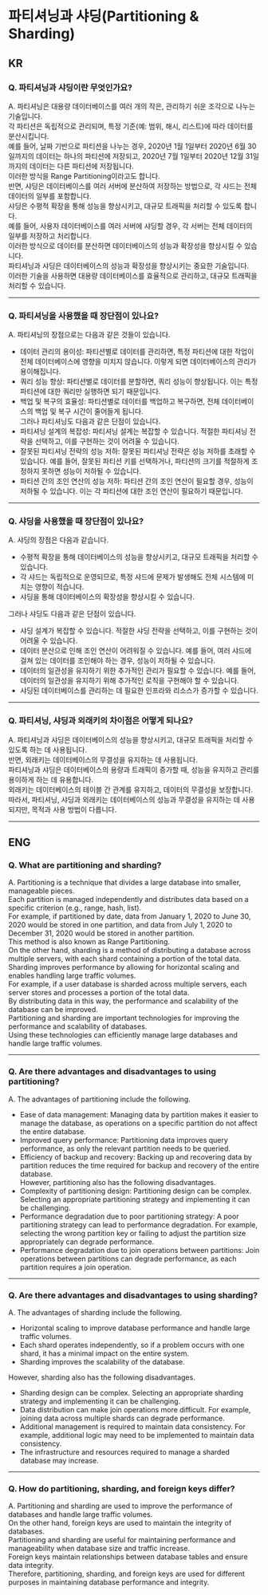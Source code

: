 # 파티셔닝과 샤딩(Partitioning & Sharding)

## KR

### Q. 파티셔닝과 샤딩이란 무엇인가요?

A. 파티셔닝은 대용량 데이터베이스를 여러 개의 작은, 관리하기 쉬운 조각으로 나누는 기술입니다.\
각 파티션은 독립적으로 관리되며, 특정 기준(예: 범위, 해시, 리스트)에 따라 데이터를 분산시킵니다.\
예를 들어, 날짜 기반으로 파티션을 나누는 경우, 2020년 1월 1일부터 2020년 6월 30일까지의 데이터는 하나의 파티션에 저장되고, 2020년 7월 1일부터 2020년 12월 31일까지의 데이터는 다른 파티션에 저장됩니다.\
이러한 방식을 Range Partitioning이라고도 합니다.\
반면, 샤딩은 데이터베이스를 여러 서버에 분산하여 저장하는 방법으로, 각 샤드는 전체 데이터의 일부를 포함합니다.\
샤딩은 수평적 확장을 통해 성능을 향상시키고, 대규모 트래픽을 처리할 수 있도록 합니다.\
예를 들어, 사용자 데이터베이스를 여러 서버에 샤딩할 경우, 각 서버는 전체 데이터의 일부를 저장하고 처리합니다.\
이러한 방식으로 데이터를 분산하면 데이터베이스의 성능과 확장성을 향상시킬 수 있습니다.\
파티셔닝과 샤딩은 데이터베이스의 성능과 확장성을 향상시키는 중요한 기술입니다.\
이러한 기술을 사용하면 대용량 데이터베이스를 효율적으로 관리하고, 대규모 트래픽을 처리할 수 있습니다.

***

### Q. 파티셔닝을 사용했을 때 장단점이 있나요?

A. 파티셔닝의 장점으로는 다음과 같은 것들이 있습니다.

* 데이터 관리의 용이성: 파티션별로 데이터를 관리하면, 특정 파티션에 대한 작업이 전체 데이터베이스에 영향을 미치지 않습니다. 이렇게 되면 데이터베이스의 관리가 용이해집니다.
* 쿼리 성능 향상: 파티션별로 데이터를 분할하면, 쿼리 성능이 향상됩니다. 이는 특정 파티션에 대한 쿼리만 실행하면 되기 때문입니다.
* 백업 및 복구의 효율성: 파티션별로 데이터를 백업하고 복구하면, 전체 데이터베이스의 백업 및 복구 시간이 줄어들게 됩니다.\
  그러나 파티셔닝도 다음과 같은 단점이 있습니다.
* 파티셔닝 설계의 복잡성: 파티셔닝 설계는 복잡할 수 있습니다. 적절한 파티셔닝 전략을 선택하고, 이를 구현하는 것이 어려울 수 있습니다.
* 잘못된 파티셔닝 전략의 성능 저하: 잘못된 파티셔닝 전략은 성능 저하를 초래할 수 있습니다. 예를 들어, 잘못된 파티션 키를 선택하거나, 파티션의 크기를 적절하게 조정하지 못하면 성능이 저하될 수 있습니다.
* 파티션 간의 조인 연산의 성능 저하: 파티션 간의 조인 연산이 필요할 경우, 성능이 저하될 수 있습니다. 이는 각 파티션에 대한 조인 연산이 필요하기 때문입니다.

***

### Q. 샤딩을 사용했을 때 장단점이 있나요?

A. 샤딩의 장점은 다음과 같습니다.

* 수평적 확장을 통해 데이터베이스의 성능을 향상시키고, 대규모 트래픽을 처리할 수 있습니다.
* 각 샤드는 독립적으로 운영되므로, 특정 샤드에 문제가 발생해도 전체 시스템에 미치는 영향이 적습니다.
* 샤딩을 통해 데이터베이스의 확장성을 향상시킬 수 있습니다.

그러나 샤딩도 다음과 같은 단점이 있습니다.

* 샤딩 설계가 복잡할 수 있습니다. 적절한 샤딩 전략을 선택하고, 이를 구현하는 것이 어려울 수 있습니다.
* 데이터 분산으로 인해 조인 연산이 어려워질 수 있습니다. 예를 들어, 여러 샤드에 걸쳐 있는 데이터를 조인해야 하는 경우, 성능이 저하될 수 있습니다.
* 데이터의 일관성을 유지하기 위한 추가적인 관리가 필요할 수 있습니다. 예를 들어, 데이터의 일관성을 유지하기 위해 추가적인 로직을 구현해야 할 수 있습니다.
* 샤딩된 데이터베이스를 관리하는 데 필요한 인프라와 리소스가 증가할 수 있습니다.

***

### Q. 파티셔닝, 샤딩과 외래키의 차이점은 어떻게 되나요?

A. 파티셔닝과 샤딩은 데이터베이스의 성능을 향상시키고, 대규모 트래픽을 처리할 수 있도록 하는 데 사용됩니다.\
반면, 외래키는 데이터베이스의 무결성을 유지하는 데 사용됩니다.\
파티셔닝과 샤딩은 데이터베이스의 용량과 트래픽이 증가할 때, 성능을 유지하고 관리를 용이하게 하는 데 유용합니다.\
외래키는 데이터베이스의 테이블 간 관계를 유지하고, 데이터의 무결성을 보장합니다.\
따라서, 파티셔닝, 샤딩과 외래키는 데이터베이스의 성능과 무결성을 유지하는 데 사용되지만, 목적과 사용 방법이 다릅니다.



***

## ENG

### Q. What are partitioning and sharding?

A. Partitioning is a technique that divides a large database into smaller, manageable pieces.\
Each partition is managed independently and distributes data based on a specific criterion (e.g., range, hash, list).\
For example, if partitioned by date, data from January 1, 2020 to June 30, 2020 would be stored in one partition, and data from July 1, 2020 to December 31, 2020 would be stored in another partition.\
This method is also known as Range Partitioning.\
On the other hand, sharding is a method of distributing a database across multiple servers, with each shard containing a portion of the total data.\
Sharding improves performance by allowing for horizontal scaling and enables handling large traffic volumes.\
For example, if a user database is sharded across multiple servers, each server stores and processes a portion of the total data.\
By distributing data in this way, the performance and scalability of the database can be improved.\
Partitioning and sharding are important technologies for improving the performance and scalability of databases.\
Using these technologies can efficiently manage large databases and handle large traffic volumes.

***

### Q. Are there advantages and disadvantages to using partitioning?

A. The advantages of partitioning include the following.

* Ease of data management: Managing data by partition makes it easier to manage the database, as operations on a specific partition do not affect the entire database.
* Improved query performance: Partitioning data improves query performance, as only the relevant partition needs to be queried.
* Efficiency of backup and recovery: Backing up and recovering data by partition reduces the time required for backup and recovery of the entire database.\
  However, partitioning also has the following disadvantages.
* Complexity of partitioning design: Partitioning design can be complex. Selecting an appropriate partitioning strategy and implementing it can be challenging.
* Performance degradation due to poor partitioning strategy: A poor partitioning strategy can lead to performance degradation. For example, selecting the wrong partition key or failing to adjust the partition size appropriately can degrade performance.
* Performance degradation due to join operations between partitions: Join operations between partitions can degrade performance, as each partition requires a join operation.

***

### Q. Are there advantages and disadvantages to using sharding?

A. The advantages of sharding include the following.

* Horizontal scaling to improve database performance and handle large traffic volumes.
* Each shard operates independently, so if a problem occurs with one shard, it has a minimal impact on the entire system.
* Sharding improves the scalability of the database.

However, sharding also has the following disadvantages.

* Sharding design can be complex. Selecting an appropriate sharding strategy and implementing it can be challenging.
* Data distribution can make join operations more difficult. For example, joining data across multiple shards can degrade performance.
* Additional management is required to maintain data consistency. For example, additional logic may need to be implemented to maintain data consistency.
* The infrastructure and resources required to manage a sharded database may increase.

***

### Q. How do partitioning, sharding, and foreign keys differ?

A. Partitioning and sharding are used to improve the performance of databases and handle large traffic volumes.\
On the other hand, foreign keys are used to maintain the integrity of databases.\
Partitioning and sharding are useful for maintaining performance and manageability when database size and traffic increase.\
Foreign keys maintain relationships between database tables and ensure data integrity.\
Therefore, partitioning, sharding, and foreign keys are used for different purposes in maintaining database performance and integrity.
